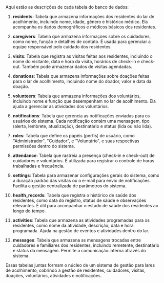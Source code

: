 Aqui estão as descrições de cada tabela do banco de dados:

1. **residents**: Tabela que armazena informações dos residentes do lar de acolhimento, incluindo nome, idade, gênero e histórico médico. Ela acompanha os dados demográficos e médicos básicos dos residentes.

2. **caregivers**: Tabela que armazena informações sobre os cuidadores, como nome, função e detalhes de contato. É usada para gerenciar a equipe responsável pelo cuidado dos residentes.

3. **visits**: Tabela que registra as visitas feitas aos residentes, incluindo o nome do visitante, data e hora da visita, horários de check-in e check-out. Também pode armazenar dados de visitas agendadas.

4. **donations**: Tabela que armazena informações sobre doações feitas para o lar de acolhimento, incluindo nome do doador, valor e data da doação.

5. **volunteers**: Tabela que armazena informações dos voluntários, incluindo nome e função que desempenham no lar de acolhimento. Ela ajuda a gerenciar as atividades dos voluntários.

6. **notifications**: Tabela que gerencia as notificações enviadas para os usuários do sistema. Cada notificação contém uma mensagem, tipo (alerta, lembrete, atualização), destinatário e status (lida ou não lida).

7. **roles**: Tabela que define os papéis (perfis) de usuário, como "Administrador", "Cuidador", e "Voluntário", e suas respectivas permissões dentro do sistema.

8. **attendance**: Tabela que rastreia a presença (check-in e check-out) de cuidadores e voluntários. É utilizada para registrar o controle de horas trabalhadas e frequência.

9. **settings**: Tabela para armazenar configurações gerais do sistema, como a duração padrão das visitas ou o e-mail para envio de notificações. Facilita a gestão centralizada de parâmetros do sistema.

10. **health_records**: Tabela que registra o histórico de saúde dos residentes, como data do registro, status de saúde e observações relevantes. É útil para acompanhar o estado de saúde dos residentes ao longo do tempo.

11. **activities**: Tabela que armazena as atividades programadas para os residentes, como nome da atividade, descrição, data e hora programada. Ajuda na gestão de eventos e atividades dentro do lar.

12. **messages**: Tabela que armazena as mensagens trocadas entre cuidadores e familiares dos residentes, incluindo remetente, destinatário e status da mensagem. Permite a comunicação interna através do sistema.

Essas tabelas juntas formam o núcleo de um sistema de gestão para lares de acolhimento, cobrindo a gestão de residentes, cuidadores, visitas, doações, voluntários, atividades e notificações.